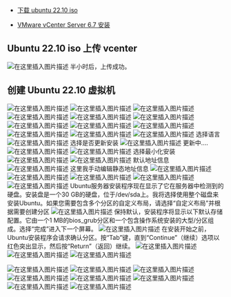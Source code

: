 - [下载 ubuntu 22.10 iso](https://ubuntu.com/pro/subscribe?utm_source=google_ad&utm_medium=cpc&utm_content=custom&utm_campaign=7014K000000UYxoQAG&gclid=CjwKCAiAr4GgBhBFEiwAgwORrXhCUOTexAEC0vih6Nyu55IyoQ9OUIzRn-sdB3_MkXU9pLrIdnJZpBoCD8UQAvD_BwE#download)

- [VMware vCenter Server 6.7 安装](https://blog.csdn.net/xixihahalelehehe/article/details/127103192)
##   Ubuntu 22.10 iso 上传 vcenter

![在这里插入图片描述](https://img-blog.csdnimg.cn/46d66ef0981b48ecae1bed6895a708ba.png)
半小时后，上传成功。
## 创建 Ubuntu 22.10 虚拟机
![在这里插入图片描述](https://img-blog.csdnimg.cn/c0aa2b13e3c54c9899db326bde43287e.png)
![在这里插入图片描述](https://img-blog.csdnimg.cn/773748e85d394426bac05f90a9edd372.png)
![在这里插入图片描述](https://img-blog.csdnimg.cn/b0b59b1721d44538a5daa1f46483f2b6.png)
![在这里插入图片描述](https://img-blog.csdnimg.cn/afdb6ffec9d648d19d08bed00e48d9fb.png)
![在这里插入图片描述](https://img-blog.csdnimg.cn/3d94da53c1654d7a93ffc1d37534649e.png)
![在这里插入图片描述](https://img-blog.csdnimg.cn/fb9d084ac3f144b28c3e7a9bd1b482c6.png)
![在这里插入图片描述](https://img-blog.csdnimg.cn/405256e9186a4fd18b893b9ec834728f.png)
![在这里插入图片描述](https://img-blog.csdnimg.cn/babed37d0fb5472aba46aa6de9b11f19.png)
![在这里插入图片描述](https://img-blog.csdnimg.cn/bb25d76abfc241419f099d13559478f1.png)
![在这里插入图片描述](https://img-blog.csdnimg.cn/7035cdc8f1da451d9a5418d2df6f90f4.png)
![在这里插入图片描述](https://img-blog.csdnimg.cn/60eb387f50fb4e2aaa2b770dfb5f894b.png)
![在这里插入图片描述](https://img-blog.csdnimg.cn/bb03189a2fae4f73b70951e0d1cd2612.png)
选择语言
![在这里插入图片描述](https://img-blog.csdnimg.cn/73ab7b6b437e490c879bb895fa328ae4.png)
选择是否更新安装
![在这里插入图片描述](https://img-blog.csdnimg.cn/2a9ec172920e4ff1a8e132b7bebbbbd8.png)
更新中....
![在这里插入图片描述](https://img-blog.csdnimg.cn/b245754f191348e5ab1684d691ee36e5.png)
![在这里插入图片描述](https://img-blog.csdnimg.cn/1d72c3f921624f329ba937bb46056f15.png)
选择最小化安装
![在这里插入图片描述](https://img-blog.csdnimg.cn/080b7734cd6f4766bbac547bc9e9dda2.png)
![在这里插入图片描述](https://img-blog.csdnimg.cn/4573906ee22842d8bdd194c79ea99ad5.png)
默认地址信息
![在这里插入图片描述](https://img-blog.csdnimg.cn/57116141fae2443ca9589923d6664341.png)
这里我手动编辑静态地址信息
![在这里插入图片描述](https://img-blog.csdnimg.cn/4b5d360dbe2347268860949d00229f14.png)
![在这里插入图片描述](https://img-blog.csdnimg.cn/379c41c4a9854cb7aa464c4e6f030697.png)
![在这里插入图片描述](https://img-blog.csdnimg.cn/fd8e2c0f0fb347bc98a1d4dd0a7048c7.png)
![在这里插入图片描述](https://img-blog.csdnimg.cn/9b04e2c7362042dea9157fca913b2db8.png)
![在这里插入图片描述](https://img-blog.csdnimg.cn/2b98f5261c354f98a747f8a31970bbe2.png)
Ubuntu服务器安装程序现在显示了它在服务器中检测到的硬盘。安装盘是一个30 GB的硬盘，位于/dev/sda上。我将选择使用整个磁盘来安装Ubuntu。如果您需要包含多个分区的自定义布局，请选择“自定义布局”并根据需要创建分区
![在这里插入图片描述](https://img-blog.csdnimg.cn/4be20956c0a849acb6b42b639d8b8f87.png)
保持默认，安装程序将显示以下默认存储配置。它由一个1 MB的bios_grub分区和一个包含操作系统安装的大型/分区组成。选择“完成”进入下一个屏幕。
![在这里插入图片描述](https://img-blog.csdnimg.cn/0818c2345b7c4acd9fb81c753cee7849.png)
在安装开始之前，Ubuntu安装程序会请求确认分区。按“Tab”键，直到“Continue”（继续）选项以红色突出显示，然后按“Return”（返回）继续。
![在这里插入图片描述](https://img-blog.csdnimg.cn/c10191f4f1044d08810c8e8ba0da4a00.png)
![在这里插入图片描述](https://img-blog.csdnimg.cn/7e98a60c3b00463fa889f0662ab14852.png)
![在这里插入图片描述](https://img-blog.csdnimg.cn/e660c56c945f4763815f23df6eedee31.png)

![在这里插入图片描述](https://img-blog.csdnimg.cn/34b5d70ae1a542269cd5c5e277580310.png)
![在这里插入图片描述](https://img-blog.csdnimg.cn/b45d6ed81ce44e0fb4354a463a1817df.png)
![在这里插入图片描述](https://img-blog.csdnimg.cn/225601f6466941409ab5c2b934e2d27c.png)
![在这里插入图片描述](https://img-blog.csdnimg.cn/ba65283e514b4a8c84d07fdc7eece85c.png)
![在这里插入图片描述](https://img-blog.csdnimg.cn/e2afa47dcda146b194251c07ebd0d7ad.png)
![在这里插入图片描述](https://img-blog.csdnimg.cn/6dbfac451c8444c48401c5f89d66e470.png)
![在这里插入图片描述](https://img-blog.csdnimg.cn/e791b41118af45c09a62fbe48d989808.png)
![在这里插入图片描述](https://img-blog.csdnimg.cn/1125d7f9e09b437a91690ac593d3e8ea.png)


